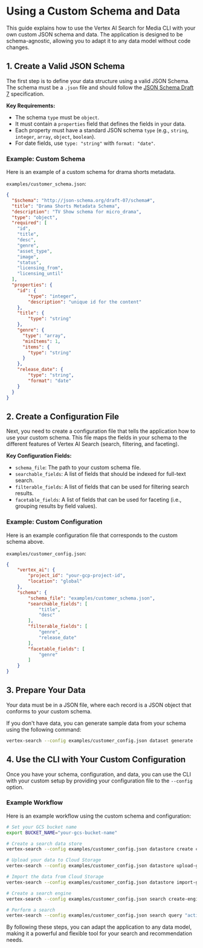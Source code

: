 # Using a Custom Schema and Data

This guide explains how to use the Vertex AI Search for Media CLI with your own custom JSON schema and data. The application is designed to be schema-agnostic, allowing you to adapt it to any data model without code changes.

## 1. Create a Valid JSON Schema

The first step is to define your data structure using a valid JSON Schema. The schema must be a `.json` file and should follow the [JSON Schema Draft 7](https://json-schema.org/specification-links.html#draft-7) specification.

**Key Requirements:**

*   The schema `type` must be `object`.
*   It must contain a `properties` field that defines the fields in your data.
*   Each property must have a standard JSON schema `type` (e.g., `string`, `integer`, `array`, `object`, `boolean`).
*   For date fields, use `type: "string"` with `format: "date"`.

### Example: Custom Schema

Here is an example of a custom schema for drama shorts metadata.

`examples/customer_schema.json`:
```json
{
  "$schema": "http://json-schema.org/draft-07/schema#",
  "title": "Drama Shorts Metadata Schema",
  "description": "TV Show schema for micro_drama",
  "type": "object",
  "required": [
    "id",
    "title",
    "desc",
    "genre",
    "asset_type",
    "image",
    "status",
    "licensing_from",
    "licensing_until"
  ],
  "properties": {
    "id": {
        "type": "integer",
        "description": "unique id for the content"
    },
    "title": {
        "type": "string"
    },
    "genre": {
      "type": "array",
      "minItems": 1,
      "items": {
        "type": "string"
      }
    },
    "release_date": {
        "type": "string",
        "format": "date"
    }
  }
}
```

## 2. Create a Configuration File

Next, you need to create a configuration file that tells the application how to use your custom schema. This file maps the fields in your schema to the different features of Vertex AI Search (search, filtering, and faceting).

**Key Configuration Fields:**

*   `schema_file`: The path to your custom schema file.
*   `searchable_fields`: A list of fields that should be indexed for full-text search.
*   `filterable_fields`: A list of fields that can be used for filtering search results.
*   `facetable_fields`: A list of fields that can be used for faceting (i.e., grouping results by field values).

### Example: Custom Configuration

Here is an example configuration file that corresponds to the custom schema above.

`examples/customer_config.json`:
```json
{
	"vertex_ai": {
		"project_id": "your-gcp-project-id",
		"location": "global"
	},
	"schema": {
		"schema_file": "examples/customer_schema.json",
		"searchable_fields": [
			"title",
			"desc"
		],
		"filterable_fields": [
			"genre",
			"release_date"
		],
		"facetable_fields": [
			"genre"
		]
	}
}
```

## 3. Prepare Your Data

Your data must be in a JSON file, where each record is a JSON object that conforms to your custom schema.

If you don't have data, you can generate sample data from your schema using the following command:

```bash
vertex-search --config examples/customer_config.json dataset generate --count 1000 --output examples/customer_sample_data.json
```

## 4. Use the CLI with Your Custom Configuration

Once you have your schema, configuration, and data, you can use the CLI with your custom setup by providing your configuration file to the `--config` option.

### Example Workflow

Here is an example workflow using the custom schema and configuration:

```bash
# Set your GCS bucket name
export BUCKET_NAME="your-gcs-bucket-name"

# Create a search data store
vertex-search --config examples/customer_config.json datastore create customer-datastore --display-name "Customer Search Store" --solution-type SEARCH

# Upload your data to Cloud Storage
vertex-search --config examples/customer_config.json datastore upload-gcs examples/customer_sample_data.json $BUCKET_NAME --create-bucket --folder customer-search

# Import the data from Cloud Storage
vertex-search --config examples/customer_config.json datastore import-gcs customer-datastore gs://$BUCKET_NAME/customer-search/* --wait

# Create a search engine
vertex-search --config examples/customer_config.json search create-engine customer-engine customer-datastore --display-name "Customer Search Engine" --solution-type SEARCH

# Perform a search
vertex-search --config examples/customer_config.json search query "action movie" --engine-id customer-engine
```

By following these steps, you can adapt the application to any data model, making it a powerful and flexible tool for your search and recommendation needs.
